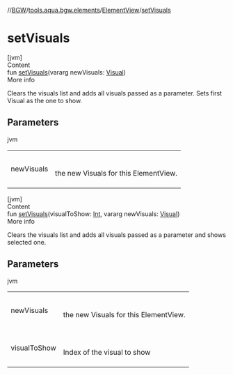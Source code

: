 //[BGW](../../../index.md)/[tools.aqua.bgw.elements](../index.md)/[ElementView](index.md)/[setVisuals](set-visuals.md)



# setVisuals  
[jvm]  
Content  
fun [setVisuals](set-visuals.md)(vararg newVisuals: [Visual](../../tools.aqua.bgw.visual/-visual/index.md))  
More info  


Clears the visuals list and adds all visuals passed as a parameter. Sets first Visual as the one to show.



## Parameters  
  
jvm  
  
| | |
|---|---|
| <a name="tools.aqua.bgw.elements/ElementView/setVisuals/#kotlin.Array[tools.aqua.bgw.visual.Visual]/PointingToDeclaration/"></a>newVisuals| <a name="tools.aqua.bgw.elements/ElementView/setVisuals/#kotlin.Array[tools.aqua.bgw.visual.Visual]/PointingToDeclaration/"></a><br><br>the new Visuals for this ElementView.<br><br>|
  
  


[jvm]  
Content  
fun [setVisuals](set-visuals.md)(visualToShow: [Int](https://kotlinlang.org/api/latest/jvm/stdlib/kotlin/-int/index.html), vararg newVisuals: [Visual](../../tools.aqua.bgw.visual/-visual/index.md))  
More info  


Clears the visuals list and adds all visuals passed as a parameter and shows selected one.



## Parameters  
  
jvm  
  
| | |
|---|---|
| <a name="tools.aqua.bgw.elements/ElementView/setVisuals/#kotlin.Int#kotlin.Array[tools.aqua.bgw.visual.Visual]/PointingToDeclaration/"></a>newVisuals| <a name="tools.aqua.bgw.elements/ElementView/setVisuals/#kotlin.Int#kotlin.Array[tools.aqua.bgw.visual.Visual]/PointingToDeclaration/"></a><br><br>the new Visuals for this ElementView.<br><br>|
| <a name="tools.aqua.bgw.elements/ElementView/setVisuals/#kotlin.Int#kotlin.Array[tools.aqua.bgw.visual.Visual]/PointingToDeclaration/"></a>visualToShow| <a name="tools.aqua.bgw.elements/ElementView/setVisuals/#kotlin.Int#kotlin.Array[tools.aqua.bgw.visual.Visual]/PointingToDeclaration/"></a><br><br>Index of the visual to show<br><br>|
  
  



